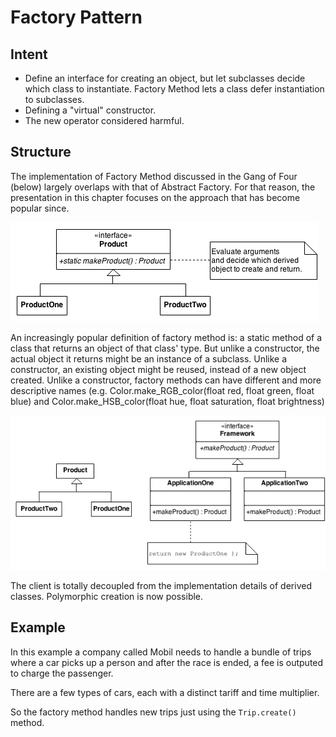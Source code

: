 # Factory Pattern

## Intent
* Define an interface for creating an object, but let subclasses decide which class to instantiate. Factory Method lets a class defer instantiation to subclasses.
* Defining a "virtual" constructor.
* The new operator considered harmful.

## Structure
The implementation of Factory Method discussed in the Gang of Four (below) largely overlaps with that of Abstract Factory. For that reason, the presentation in this chapter focuses on the approach that has become popular since.

![Factory Method 1 Diagram](Factory_Method_1.png)

An increasingly popular definition of factory method is: a static method of a class that returns an object of that class' type. But unlike a constructor, the actual object it returns might be an instance of a subclass. Unlike a constructor, an existing object might be reused, instead of a new object created. Unlike a constructor, factory methods can have different and more descriptive names (e.g. Color.make_RGB_color(float red, float green, float blue) and Color.make_HSB_color(float hue, float saturation, float brightness)

![Factory Method 2 Diagram](Factory_Method_2.png)

The client is totally decoupled from the implementation details of derived classes. Polymorphic creation is now possible.

## Example
In this example a company called Mobil needs to handle a bundle of trips where a car picks up a person and after the race is ended, a fee is outputed to charge the passenger.

There are a few types of cars, each with a distinct tariff and time multiplier.

So the factory method handles new trips just using the `Trip.create()` method.